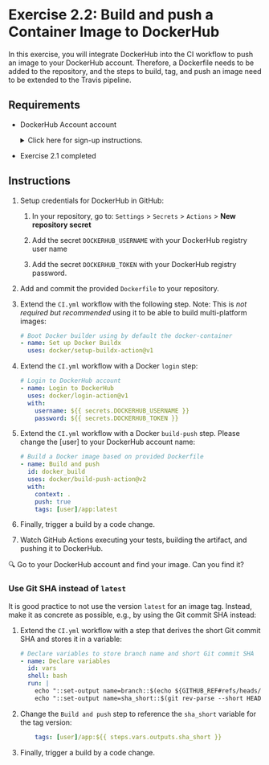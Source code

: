 # Exercise 2.2: Build and push a Container Image to DockerHub

In this exercise, you will integrate DockerHub into the CI workflow to push an image to your DockerHub account. Therefore, a Dockerfile needs to be added to the repository, and the steps to build, tag, and push an image need to be extended to the Travis pipeline. 

## Requirements

* DockerHub Account account
    <details><summary>Click here for sign-up instructions.</summary>
    <p>

    To sign up: https://hub.docker.com/signup

    </p>
    </details>

* Exercise 2.1 completed

## Instructions

1. Setup credentials for DockerHub in GitHub:

    1. In your repository, go to: `Settings` > `Secrets` > `Actions` > **New repository secret**

    1. Add the secret `DOCKERHUB_USERNAME` with your DockerHub registry user name

    1. Add the secret `DOCKERHUB_TOKEN` with your DockerHub registry password. 

1. Add and commit the provided `Dockerfile` to your repository.

1. Extend the `CI.yml` workflow with the following step. Note: This is *not required but recommended* using it to be able to build multi-platform images:

    ```yaml
    # Boot Docker builder using by default the docker-container
    - name: Set up Docker Buildx
      uses: docker/setup-buildx-action@v1
    ```


1. Extend the `CI.yml` workflow with a Docker `login` step:

    ```yaml
    # Login to DockerHub account
    - name: Login to DockerHub
      uses: docker/login-action@v1 
      with:
        username: ${{ secrets.DOCKERHUB_USERNAME }}
        password: ${{ secrets.DOCKERHUB_TOKEN }}
    ```
    
1. Extend the `CI.yml` workflow with a Docker `build-push` step. Please change the [user] to your DockerHub account name: 

    ```yaml
    # Build a Docker image based on provided Dockerfile
    - name: Build and push
      id: docker_build
      uses: docker/build-push-action@v2
      with:
        context: .
        push: true
        tags: [user]/app:latest
    ```

1. Finally, trigger a build by a code change. 

1. Watch GitHub Actions executing your tests, building the artifact, and pushing it to DockerHub.

:mag: Go to your DockerHub account and find your image. Can you find it?


### Use Git SHA instead of `latest`

It is good practice to not use the version `latest` for an image tag. Instead, make it as concrete as possible, e.g., by using the Git commit SHA instead: 

1. Extend the `CI.yml` workflow with a step that derives the short Git commit SHA and stores it in a variable: 

    ```yaml
    # Declare variables to store branch name and short Git commit SHA
    - name: Declare variables
      id: vars
      shell: bash
      run: |
        echo "::set-output name=branch::$(echo ${GITHUB_REF#refs/heads/})"
        echo "::set-output name=sha_short::$(git rev-parse --short HEAD)"
    ```

1. Change the `Build and push` step to reference the `sha_short` variable for the tag version: 

    ```yaml
        tags: [user]/app:${{ steps.vars.outputs.sha_short }}
    ```

1. Finally, trigger a build by a code change. 
